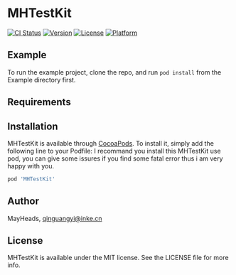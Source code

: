# MHTestKit

[![CI Status](https://img.shields.io/travis/MayHeads/MHTestKit.svg?style=flat)](https://travis-ci.org/MayHeads/MHTestKit)
[![Version](https://img.shields.io/cocoapods/v/MHTestKit.svg?style=flat)](https://cocoapods.org/pods/MHTestKit)
[![License](https://img.shields.io/cocoapods/l/MHTestKit.svg?style=flat)](https://cocoapods.org/pods/MHTestKit)
[![Platform](https://img.shields.io/cocoapods/p/MHTestKit.svg?style=flat)](https://cocoapods.org/pods/MHTestKit)

## Example

To run the example project, clone the repo, and run `pod install` from the Example directory first.

## Requirements

## Installation

MHTestKit is available through [CocoaPods](https://cocoapods.org). To install
it, simply add the following line to your Podfile:
I recommand you install this MHTestKit use pod, you can give some issures if you find some fatal error thus i am very happy with you.

```ruby
pod 'MHTestKit'
```

## Author

MayHeads, qinguangyi@inke.cn

## License

MHTestKit is available under the MIT license. See the LICENSE file for more info.
